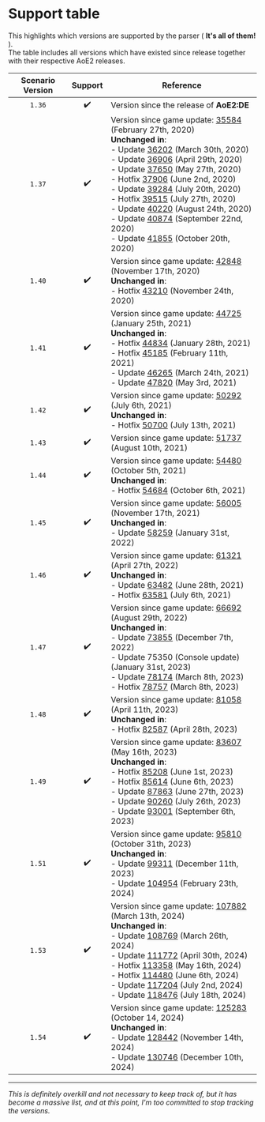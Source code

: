 # Support table

This highlights which versions are supported by the parser ( **It's all of them!** ).  
The table includes all versions which have existed since release together with their respective AoE2 releases.

| Scenario Version | Support | Reference                                                                                                                                                                                                                                                                                                                                                                                                                                                         |
|:----------------:|:-------:|-------------------------------------------------------------------------------------------------------------------------------------------------------------------------------------------------------------------------------------------------------------------------------------------------------------------------------------------------------------------------------------------------------------------------------------------------------------------|
|      `1.36`      |   ✔️    | Version since the release of **AoE2:DE**                                                                                                                                                                                                                                                                                                                                                                                                                          |
|      `1.37`      |   ✔️    | Version since game update: [35584] (February 27th, 2020) <br> **Unchanged in**: <br> - Update [36202] (March 30th, 2020) <br> - Update [36906] (April 29th, 2020) <br> - Update [37650] (May 27th, 2020) <br> - Hotfix [37906] (June 2nd, 2020) <br> - Update [39284] (July 20th, 2020) <br> - Hotfix [39515] (July 27th, 2020) <br> - Update [40220] (August 24th, 2020) <br> - Update [40874] (September 22nd, 2020) <br> - Update [41855] (October 20th, 2020) |
|      `1.40`      |   ✔️    | Version since game update: [42848] (November 17th, 2020) <br> **Unchanged in**: <br> - Hotfix [43210] (November 24th, 2020)                                                                                                                                                                                                                                                                                                                                       |
|      `1.41`      |   ✔️    | Version since game update: [44725] (January 25th, 2021) <br> **Unchanged in**: <br> - Hotfix [44834] (January 28th, 2021)<br> - Hotfix [45185] (February 11th, 2021)<br> - Update [46265] (March 24th, 2021)<br> - Update [47820] (May 3rd, 2021)                                                                                                                                                                                                                 |
|      `1.42`      |   ✔️    | Version since game update: [50292] (July 6th, 2021) <br> **Unchanged in**: <br> - Hotfix [50700] (July 13th, 2021)                                                                                                                                                                                                                                                                                                                                                |
|      `1.43`      |   ✔️    | Version since game update: [51737] (August 10th, 2021)                                                                                                                                                                                                                                                                                                                                                                                                            |
|      `1.44`      |   ✔️    | Version since game update: [54480] (October 5th, 2021) <br> **Unchanged in**: <br> - Hotfix [54684] (October 6th, 2021)                                                                                                                                                                                                                                                                                                                                           |
|      `1.45`      |   ✔️    | Version since game update: [56005] (November 17th, 2021) <br> **Unchanged in**: <br> - Update [58259] (January 31st, 2022)                                                                                                                                                                                                                                                                                                                                        |
|      `1.46`      |   ✔️    | Version since game update: [61321] (April 27th, 2022) <br> **Unchanged in**: <br> - Update [63482] (June 28th, 2021) <br> - Hotfix [63581] (July 6th, 2021)                                                                                                                                                                                                                                                                                                       |
|      `1.47`      |   ✔️    | Version since game update: [66692] (August 29th, 2022) <br> **Unchanged in**: <br> - Update [73855] (December 7th, 2022) <br> - Update 75350 (Console update) (January 31st, 2023) <br> - Update [78174] (March 8th, 2023) <br> - Hotfix [78757] (March 8th, 2023)                                                                                                                                                                                                |
|      `1.48`      |   ✔️    | Version since game update: [81058] (April 11th, 2023) <br> **Unchanged in**: <br> - Hotfix [82587] (April 28th, 2023)                                                                                                                                                                                                                                                                                                                                             |
|      `1.49`      |   ✔️    | Version since game update: [83607] (May 16th, 2023) <br> **Unchanged in**: <br> - Hotfix [85208] (June 1st, 2023) <br> - Hotfix [85614] (June 6th, 2023) <br> - Update [87863] (June 27th, 2023) <br> - Update [90260] (July 26th, 2023) <br> - Update [93001] (September 6th, 2023)                                                                                                                                                                              |
|      `1.51`      |   ✔️    | Version since game update: [95810] (October 31th, 2023) <br> **Unchanged in**: <br> - Update [99311] (December 11th, 2023) <br> - Update [104954] (February 23th, 2024)                                                                                                                                                                                                                                                                                           |
|      `1.53`      |   ✔️    | Version since game update: [107882] (March 13th, 2024) <br> **Unchanged in**: <br> - Update [108769] (March 26th, 2024) <br> - Update [111772] (April 30th, 2024) <br> - Hotfix [113358] (May 16th, 2024) <br> - Hotfix [114480] (June 6th, 2024) <br> - Update [117204] (July 2nd, 2024) <br> - Update [118476] (July 18th, 2024)                                                                                                                                |
|      `1.54`      |   ✔️    | Version since game update: [125283] (October 14, 2024)  <br> **Unchanged in**: <br> - Update [128442] (November 14th, 2024) <br> - Update [130746] (December 10th, 2024)                                                                                                                                                                                                                                                                                          |

[35584]: https://www.ageofempires.com/news/aoe2de-update-35584/
[36202]: https://www.ageofempires.com/news/aoe2de-update-36202/
[36906]: https://www.ageofempires.com/news/aoe2de-update-36906/
[37650]: https://www.ageofempires.com/news/aoe2de-update-37650/
[37906]: https://www.ageofempires.com/news/aoe2de-hotfix-37906/
[39284]: https://www.ageofempires.com/news/aoe2de-update-39284/
[39515]: https://www.ageofempires.com/news/aoe2de-hotfix-39515/
[40220]: https://www.ageofempires.com/news/aoe2de-update-40220/
[40874]: https://www.ageofempires.com/news/aoe2de-update-40874/
[41855]: https://www.ageofempires.com/news/aoe2de-update-41855/
[42848]: https://www.ageofempires.com/news/aoe2de-update-42848/
[43210]: https://www.ageofempires.com/news/aoe2de-hotfix-43210/
[44725]: https://www.ageofempires.com/news/aoeiide-update-44725/
[44834]: https://www.ageofempires.com/news/aoeiide-update-44725/#hotfix-44834
[45185]: https://www.ageofempires.com/news/aoe2de-hotfix-45185/
[46265]: https://www.ageofempires.com/news/aoe2de-update-46295/
[47820]: https://www.ageofempires.com/news/aoe2de-update-47820/
[50292]: https://www.ageofempires.com/news/aoe2de-update-50292/
[50700]: https://www.ageofempires.com/news/aoe2de-update-50292/#hotfix-50700
[51737]: https://www.ageofempires.com/news/aoeiide-update-51737/
[54480]: https://www.ageofempires.com/news/aoeii-de-update-54480/
[54684]: https://www.ageofempires.com/news/aoeii-de-update-54480/#hotfix-54684
[56005]: https://www.ageofempires.com/news/aoeii_de_update_56005/
[58259]: https://www.ageofempires.com/news/aoe-ii-de-update-58259/
[61321]: https://www.ageofempires.com/news/age-of-empires-ii-definitive-edition-update-61321/
[63482]: https://www.ageofempires.com/news/age-of-empires-ii-definitive-edition-update-63482/
[63581]: https://www.ageofempires.com/news/age-of-empires-ii-definitive-edition-update-63482#Hotfix-63581
[66692]: https://www.ageofempires.com/news/age-of-empires-ii-definitive-edition-update-66692/
[73855]: https://www.ageofempires.com/news/age-of-empires-ii-definitive-edition-update-73855/
[78174]: https://www.ageofempires.com/news/age-of-empires-ii-definitive-edition-update-78174/
[78757]: https://www.ageofempires.com/news/age-of-empires-ii-definitive-edition-update-78174#641ecbac39a80
[81058]: https://www.ageofempires.com/news/age-of-empires-ii-definitive-edition-update-81058/
[82587]: https://www.ageofempires.com/news/age-of-empires-ii-definitive-edition-hotfix-82587/
[83607]: https://www.ageofempires.com/news/age-of-empires-ii-definitive-edition-update-83607/
[85208]: https://www.ageofempires.com/news/age-of-empires-ii-definitive-edition-hotfix-85208/
[85614]: https://www.ageofempires.com/news/age-of-empires-ii-definitive-edition-hotfix-85614/
[87863]: https://www.ageofempires.com/news/age-of-empires-ii-definitive-edition-update-87863/
[90260]: https://www.ageofempires.com/news/age-of-empires-ii-definitive-edition-update-90260/
[93001]: https://www.ageofempires.com/news/age-of-empires-ii-definitive-edition-update-93001/
[95810]: https://www.ageofempires.com/news/preview-age-of-empires-ii-definitive-edition-update-95810/
[99311]: https://www.ageofempires.com/news/age-of-empires-ii-definitive-edition-update-99311/
[104954]: https://www.ageofempires.com/news/age-of-empires-ii-definitive-edition-update-104954/
[107882]: https://www.ageofempires.com/news/age-of-empires-ii-definitive-edition-update-107882/
[108769]: https://www.ageofempires.com/news/age-of-empires-ii-definitive-edition-update-108769/
[111772]: https://www.ageofempires.com/news/age-of-empires-ii-definitive-edition-update-111772/
[113358]: https://www.ageofempires.com/news/age-of-empires-ii-definitive-edition-hotfix-113358/
[114480]: https://www.ageofempires.com/news/age-of-empires-ii-definitive-edition-hotfix-114480/
[117204]: https://www.ageofempires.com/news/age-of-empires-ii-definitive-edition-update-117204/
[118476]: https://www.ageofempires.com/news/age-of-empires-ii-definitive-edition-wololo-map-update-118476//
[125283]: https://www.ageofempires.com/news/age-of-empires-ii-definitive-edition-update-preview-125283/
[128442]: https://www.ageofempires.com/news/age-of-empires-ii-definitive-edition-update-128442/
[130746]: https://www.ageofempires.com/news/age-of-empires-ii-definitive-edition-minor-update-130746/

---

_This is definitely overkill and not necessary to keep track of, but it has become a massive list, and at this point, I'm too committed to stop tracking the versions._
